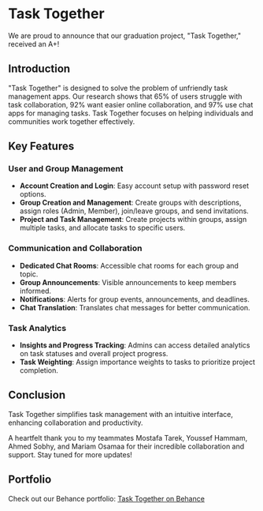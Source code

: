 # Task Together

We are proud to announce that our graduation project, "Task Together," received an A+!

## Introduction

"Task Together" is designed to solve the problem of unfriendly task management apps. Our research shows that 65% of users struggle with task collaboration, 92% want easier online collaboration, and 97% use chat apps for managing tasks. Task Together focuses on helping individuals and communities work together effectively.

## Key Features

### User and Group Management
- **Account Creation and Login**: Easy account setup with password reset options.
- **Group Creation and Management**: Create groups with descriptions, assign roles (Admin, Member), join/leave groups, and send invitations.
- **Project and Task Management**: Create projects within groups, assign multiple tasks, and allocate tasks to specific users.

### Communication and Collaboration
- **Dedicated Chat Rooms**: Accessible chat rooms for each group and topic.
- **Group Announcements**: Visible announcements to keep members informed.
- **Notifications**: Alerts for group events, announcements, and deadlines.
- **Chat Translation**: Translates chat messages for better communication.

### Task Analytics
- **Insights and Progress Tracking**: Admins can access detailed analytics on task statuses and overall project progress.
- **Task Weighting**: Assign importance weights to tasks to prioritize project completion.

## Conclusion

Task Together simplifies task management with an intuitive interface, enhancing collaboration and productivity.

A heartfelt thank you to my teammates Mostafa Tarek, Youssef Hammam, Ahmed Sobhy, and Mariam Osamaa for their incredible collaboration and support. Stay tuned for more updates!

## Portfolio

Check out our Behance portfolio: [Task Together on Behance]([https://www.behance.net/portfolio/editor?tracking_source=upload](https://www.linkedin.com/feed/update/urn:li:activity:7222309620948582400/))
